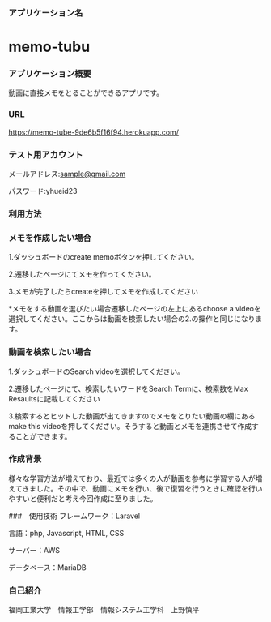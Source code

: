 ### アプリケーション名
# memo-tubu

### アプリケーション概要
動画に直接メモをとることができるアプリです。

### URL
https://memo-tube-9de6b5f16f94.herokuapp.com/

### テスト用アカウント
メールアドレス:sample@gmail.com

パスワード:yhueid23

### 利用方法
### メモを作成したい場合
1.ダッシュボードのcreate memoボタンを押してください。

2.遷移したページにてメモを作ってください。

3.メモが完了したらcreateを押してメモを作成してください

*メモをする動画を選びたい場合遷移したページの左上にあるchoose a videoを選択してください。ここからは動画を検索したい場合の2.の操作と同じになります。
　　　　　　　　　　　
### 動画を検索したい場合
1.ダッシュボードのSearch videoを選択してください。

2.遷移したページにて、検索したいワードをSearch Termに、検索数をMax Resaultsに記載してください

3.検索するとヒットした動画が出てきますのでメモをとりたい動画の欄にあるmake this videoを押してください。そうすると動画とメモを連携させて作成することができます。

### 作成背景
様々な学習方法が増えており、最近では多くの人が動画を参考に学習する人が増えてきました。その中で、動画にメモを行い、後で復習を行うときに確認を行いやすいと便利だと考え今回作成に至りました。

###　使用技術
フレームワーク：Laravel

言語：php, Javascript, HTML, CSS

サーバー：AWS

データベース：MariaDB

### 自己紹介
福岡工業大学　情報工学部　情報システム工学科　上野慎平


